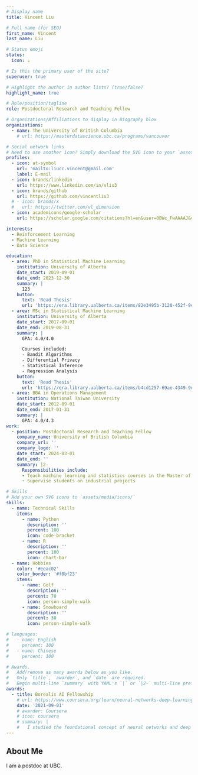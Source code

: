 ```yaml
---
# Display name
title: Vincent Liu

# Full name (for SEO)
first_name: Vincent
last_name: Liu

# Status emoji
status:
  icon: ☕️

# Is this the primary user of the site?
superuser: true

# Highlight the author in author lists? (true/false)
highlight_name: true

# Role/position/tagline
role: Postdoctoral Research and Teaching Fellow

# Organizations/Affiliations to display in Biography blox
organizations:
  - name: The University of British Columbia
    # url: https://masterdatascience.ubc.ca/programs/vancouver

# Social network links
# Need to use another icon? Simply download the SVG icon to your `assets/media/icons/` folder.
profiles:
  - icon: at-symbol
    url: 'mailto:liucc.vincent@gmail.com'
    label: E-mail
  - icon: brands/linkedin
    url: https://www.linkedin.com/in/vliu3
  - icon: brands/github
    url: https://github.com/vincentliu3
  # - icon: brands/x
  #   url: https://twitter.com/vl_dimension
  - icon: academicons/google-scholar
    url: https://scholar.google.com/citations?hl=en&user=0BWc_FwAAAAJ&view_op=list_works&sortby=pubdate

interests:
  - Reinforcement Learning
  - Machine Learning
  - Data Science 

education:
  - area: PhD in Statistical Machine Learning
    institution: University of Alberta
    date_start: 2019-09-01
    date_end: 2023-12-30
    summary: |
      123
    button:
      text: 'Read Thesis'
      url: 'https://era.library.ualberta.ca/items/82e3495b-3120-452f-9ef5-eb0a1697e504'
  - area: MSc in Statistical Machine Learning
    institution: University of Alberta
    date_start: 2017-09-01
    date_end: 2019-08-31
    summary: |
      GPA: 4.0/4.0

      Courses included:
      - Bandit Algorithms
      - Differential Privacy
      - Statistical Inference
      - Regression Analysis
    button:
      text: 'Read Thesis'
      url: 'https://era.library.ualberta.ca/items/b4cd1257-69ae-4349-9de6-3feed2648eb1'
  - area: BBA in Operations Management 
    institution: National Taiwan University
    date_start: 2012-09-01
    date_end: 2017-01-31
    summary: |
      GPA: 4.0/4.3
work:
  - position: Postdoctoral Research and Teaching Fellow
    company_name: University of British Columbia
    company_url: ''
    company_logo: ''
    date_start: 2024-03-01
    date_end: ''
    summary: |2-
      Responsibilities include:
      - Teach machine learning and statistics courses in the Master of Data Science program
      - Supervise students on industrial projects

# Skills
# Add your own SVG icons to `assets/media/icons/`
skills:
  - name: Technical Skills
    items:
      - name: Python
        description: ''
        percent: 100
        icon: code-bracket
      - name: R
        description: ''
        percent: 100
        icon: chart-bar
  - name: Hobbies
    color: '#eeac02'
    color_border: '#f0bf23'
    items:
      - name: Golf
        description: ''
        percent: 70
        icon: person-simple-walk
      - name: Snowboard
        description: ''
        percent: 30
        icon: person-simple-walk

# languages:
#   - name: English
#     percent: 100
#   - name: Chinese
#     percent: 100

# Awards.
#   Add/remove as many awards below as you like.
#   Only `title`, `awarder`, and `date` are required.
#   Begin multi-line `summary` with YAML's `|` or `|2-` multi-line prefix and indent 2 spaces below.
awards:
  - title: Borealis AI Fellowship
    # url: https://www.coursera.org/learn/neural-networks-deep-learning
    date: '2021-09-01'
    # awarder: Coursera
    # icon: coursera
    # summary: |
    #   I studied the foundational concept of neural networks and deep learning. By the end, I was familiar with the significant technological trends driving the rise of deep learning; build, train, and apply fully connected deep neural networks; implement efficient (vectorized) neural networks; identify key parameters in a neural network’s architecture; and apply deep learning to your own applications.
---
```


## About Me

I am a postdoc at UBC. 